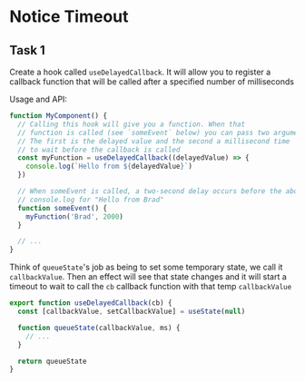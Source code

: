 # Notice Timeout

## Task 1

Create a hook called `useDelayedCallback`. It will allow you to register a callback function that will be called after a specified number of milliseconds

Usage and API:

```js
function MyComponent() {
  // Calling this hook will give you a function. When that
  // function is called (see `someEvent` below) you can pass two arguments.
  // The first is the delayed value and the second a millisecond time
  // to wait before the callback is called
  const myFunction = useDelayedCallback((delayedValue) => {
    console.log(`Hello from ${delayedValue}`)
  })

  // When someEvent is called, a two-second delay occurs before the above
  // console.log for "Hello from Brad"
  function someEvent() {
    myFunction('Brad', 2000)
  }

  // ...
}
```

Think of `queueState`'s job as being to set some temporary state, we call it `callbackValue`. Then an effect will see that state changes and it will start a timeout to wait to call the `cb` callback function with that temp `callbackValue`

```js
export function useDelayedCallback(cb) {
  const [callbackValue, setCallbackValue] = useState(null)

  function queueState(callbackValue, ms) {
    // ...
  }

  return queueState
}
```
